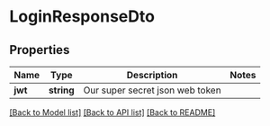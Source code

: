 # LoginResponseDto

## Properties
Name | Type | Description | Notes
------------ | ------------- | ------------- | -------------
**jwt** | **string** | Our super secret json web token | 

[[Back to Model list]](../README.md#documentation-for-models) [[Back to API list]](../README.md#documentation-for-api-endpoints) [[Back to README]](../README.md)



